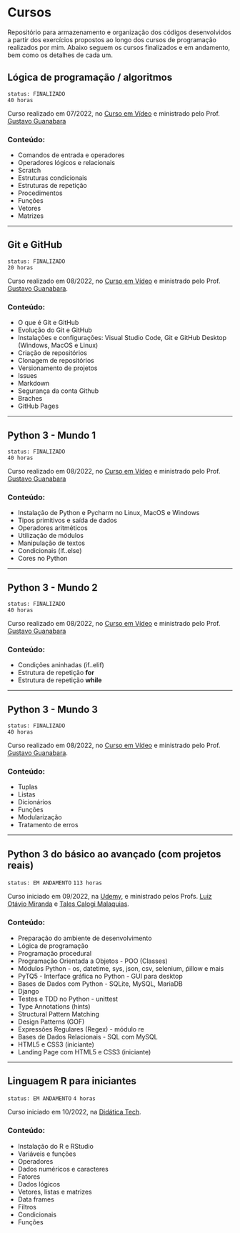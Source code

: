# Cursos

Repositório para armazenamento e organização dos códigos desenvolvidos a partir dos exercícios propostos ao longo dos cursos de programação realizados por mim. Abaixo seguem os cursos finalizados e em andamento, bem como os detalhes de cada um.  
  
## Lógica de programação / algoritmos
`status: FINALIZADO`  
`40 horas`  
  
Curso realizado em 07/2022, no [Curso em Vídeo](https://www.cursoemvideo.com/) e ministrado pelo Prof. [Gustavo Guanabara](https://github.com/gustavoguanabara)  
### Conteúdo:
* Comandos de entrada e operadores
* Operadores lógicos e relacionais
* Scratch
* Estruturas condicionais
* Estruturas de repetição
* Procedimentos
* Funções
* Vetores
* Matrizes

---
## Git e GitHub
`status: FINALIZADO`  
`20 horas`  
  
Curso realizado em 08/2022, no [Curso em Vídeo](https://www.cursoemvideo.com/) e ministrado pelo Prof. [Gustavo Guanabara](https://github.com/gustavoguanabara).  
### Conteúdo:
* O que é Git e GitHub
* Evolução do Git e GitHub
* Instalações e configurações: Visual Studio Code, Git e GitHub Desktop (Windows, MacOS e Linux)
* Criação de repositórios
* Clonagem de repositórios
* Versionamento de projetos
* Issues
* Markdown
* Segurança da conta Github
* Braches
* GitHub Pages

---
## Python 3 - Mundo 1
`status: FINALIZADO`  
`40 horas`  
  
Curso realizado em 08/2022, no [Curso em Vídeo](https://www.cursoemvideo.com/) e ministrado pelo Prof. [Gustavo Guanabara](https://github.com/gustavoguanabara)  
### Conteúdo: 
* Instalação de Python e Pycharm no Linux, MacOS e Windows
* Tipos primitivos e saída de dados
* Operadores aritméticos
* Utilização de módulos
* Manipulação de textos
* Condicionais (if..else)
* Cores no Python
 
---
## Python 3 - Mundo 2
`status: FINALIZADO`  
`40 horas`  
  
Curso realizado em 08/2022, no [Curso em Vídeo](https://www.cursoemvideo.com/) e ministrado pelo Prof. [Gustavo Guanabara](https://github.com/gustavoguanabara)  
### Conteúdo: 
* Condições aninhadas (if..elif)
* Estrutura de repetição **for**
* Estrutura de repetição **while**  
  
---
## Python 3 - Mundo 3  
`status: FINALIZADO`  
`40 horas`  
  
Curso realizado em 08/2022, no [Curso em Vídeo](https://www.cursoemvideo.com/) e ministrado pelo Prof. [Gustavo Guanabara](https://github.com/gustavoguanabara).  
### Conteúdo:
* Tuplas
* Listas
* Dicionários
* Funções
* Modularização
* Tratamento de erros

---
## Python 3 do básico ao avançado (com projetos reais)
`status: EM ANDAMENTO`
`113 horas`
  
Curso iniciado em 09/2022, na [Udemy](https://www.udemy.com/course/python-3-do-zero-ao-avancado/), e ministrado pelos Profs. [Luiz Otávio Miranda](https://github.com/luizomf) e [Tales Calogi Malaquias](https://www.udemy.com/user/tales-calogi-malaquias-2/).  
### Conteúdo:
* Preparação do ambiente de desenvolvimento
* Lógica de programação
* Programação procedural
* Programação Orientada a Objetos - POO (Classes)
* Módulos Python - os, datetime, sys, json, csv, selenium, ṕillow e mais
* PyTQ5 - Interface gráfica no Python - GUI para desktop
* Bases de Dados com Python - SQLite, MySQL, MariaDB
* Django
* Testes e TDD no Python - unittest
* Type Annotations (hints)
* Structural Pattern Matching
* Design Patterns (GOF)
* Expressões Regulares (Regex) - módulo re
* Bases de Dados Relacionais - SQL com MySQL
* HTML5 e CSS3 (iniciante)
* Landing Page com HTML5 e CSS3 (iniciante)

---
## Linguagem R para iniciantes
`status: EM ANDAMENTO`
`4 horas`

Curso iniciado em 10/2022, na [Didática Tech](https://didatica.tech/).
### Conteúdo:
* Instalação do R e RStudio
* Variáveis e funções
* Operadores
* Dados numéricos e caracteres
* Fatores
* Dados lógicos
* Vetores, listas e matrizes
* Data frames
* Filtros
* Condicionais
* Funções

